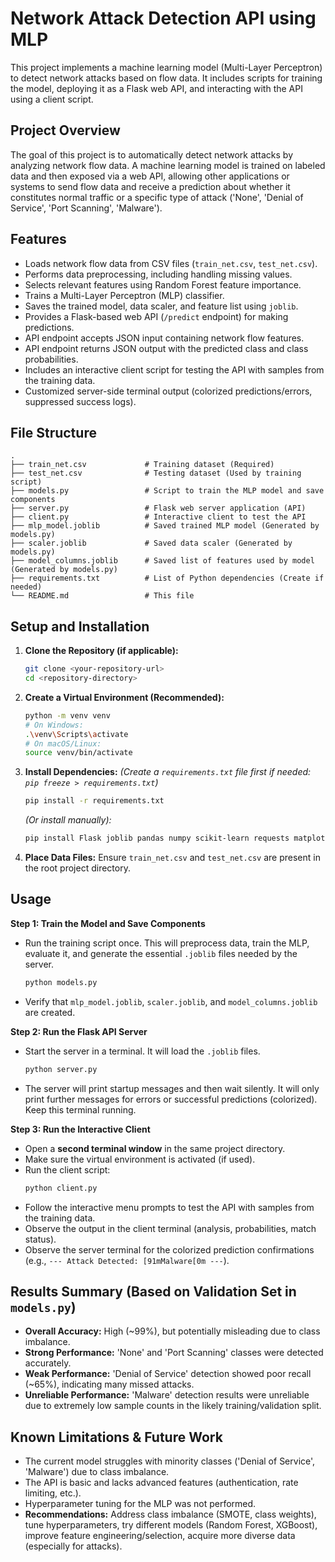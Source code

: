 
# Network Attack Detection API using MLP

This project implements a machine learning model (Multi-Layer Perceptron) to detect network attacks based on flow data. It includes scripts for training the model, deploying it as a Flask web API, and interacting with the API using a client script.

## Project Overview

The goal of this project is to automatically detect network attacks by analyzing network flow data. A machine learning model is trained on labeled data and then exposed via a web API, allowing other applications or systems to send flow data and receive a prediction about whether it constitutes normal traffic or a specific type of attack ('None', 'Denial of Service', 'Port Scanning', 'Malware').

## Features

*   Loads network flow data from CSV files (`train_net.csv`, `test_net.csv`).
*   Performs data preprocessing, including handling missing values.
*   Selects relevant features using Random Forest feature importance.
*   Trains a Multi-Layer Perceptron (MLP) classifier.
*   Saves the trained model, data scaler, and feature list using `joblib`.
*   Provides a Flask-based web API (`/predict` endpoint) for making predictions.
*   API endpoint accepts JSON input containing network flow features.
*   API endpoint returns JSON output with the predicted class and class probabilities.
*   Includes an interactive client script for testing the API with samples from the training data.
*   Customized server-side terminal output (colorized predictions/errors, suppressed success logs).

## File Structure

```
.
├── train_net.csv             # Training dataset (Required)
├── test_net.csv              # Testing dataset (Used by training script)
├── models.py                 # Script to train the MLP model and save components
├── server.py                 # Flask web server application (API)
├── client.py                 # Interactive client to test the API
├── mlp_model.joblib          # Saved trained MLP model (Generated by models.py)
├── scaler.joblib             # Saved data scaler (Generated by models.py)
├── model_columns.joblib      # Saved list of features used by model (Generated by models.py)
├── requirements.txt          # List of Python dependencies (Create if needed)
└── README.md                 # This file
```

## Setup and Installation

1.  **Clone the Repository (if applicable):**
    ```bash
    git clone <your-repository-url>
    cd <repository-directory>
    ```
2.  **Create a Virtual Environment (Recommended):**
    ```bash
    python -m venv venv
    # On Windows:
    .\venv\Scripts\activate
    # On macOS/Linux:
    source venv/bin/activate
    ```
3.  **Install Dependencies:**
    *(Create a `requirements.txt` file first if needed: `pip freeze > requirements.txt`)*
    ```bash
    pip install -r requirements.txt
    ```
    *(Or install manually):*
    ```bash
    pip install Flask joblib pandas numpy scikit-learn requests matplotlib seaborn
    ```
4.  **Place Data Files:**
    Ensure `train_net.csv` and `test_net.csv` are present in the root project directory.

## Usage

**Step 1: Train the Model and Save Components**
*   Run the training script once. This will preprocess data, train the MLP, evaluate it, and generate the essential `.joblib` files needed by the server.
    ```bash
    python models.py
    ```
*   Verify that `mlp_model.joblib`, `scaler.joblib`, and `model_columns.joblib` are created.

**Step 2: Run the Flask API Server**
*   Start the server in a terminal. It will load the `.joblib` files.
    ```bash
    python server.py
    ```
*   The server will print startup messages and then wait silently. It will only print further messages for errors or successful predictions (colorized). Keep this terminal running.

**Step 3: Run the Interactive Client**
*   Open a **second terminal window** in the same project directory.
*   Make sure the virtual environment is activated (if used).
*   Run the client script:
    ```bash
    python client.py
    ```
*   Follow the interactive menu prompts to test the API with samples from the training data.
*   Observe the output in the client terminal (analysis, probabilities, match status).
*   Observe the server terminal for the colorized prediction confirmations (e.g., `--- Attack Detected: [91mMalware[0m ---`).

## Results Summary (Based on Validation Set in `models.py`)

*   **Overall Accuracy:** High (~99%), but potentially misleading due to class imbalance.
*   **Strong Performance:** 'None' and 'Port Scanning' classes were detected accurately.
*   **Weak Performance:** 'Denial of Service' detection showed poor recall (~65%), indicating many missed attacks.
*   **Unreliable Performance:** 'Malware' detection results were unreliable due to extremely low sample counts in the likely training/validation split.

## Known Limitations & Future Work

*   The current model struggles with minority classes ('Denial of Service', 'Malware') due to class imbalance.
*   The API is basic and lacks advanced features (authentication, rate limiting, etc.).
*   Hyperparameter tuning for the MLP was not performed.
*   **Recommendations:** Address class imbalance (SMOTE, class weights), tune hyperparameters, try different models (Random Forest, XGBoost), improve feature engineering/selection, acquire more diverse data (especially for attacks).
